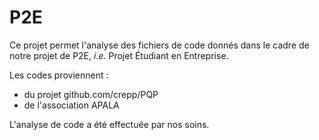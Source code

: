 # P2E

Ce projet permet l'analyse des fichiers de code donnés dans le cadre de notre projet de P2E, *i.e.* Projet Étudiant en Entreprise.

Les codes proviennent :
- du projet github.com/crepp/PQP
- de l'association APALA

L'analyse de code a été effectuée par nos soins.
